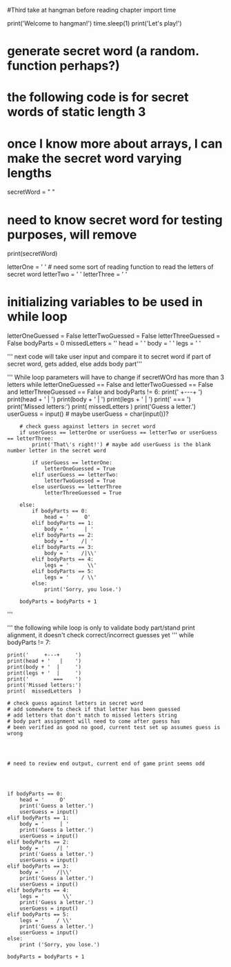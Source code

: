 #Third take at hangman before reading chapter
import time

print('Welcome to hangman!')
time.sleep(1)
print('Let\'s play!')

# generate secret word (a random. function perhaps?)
# the following code is for secret words of static length 3
# once I know more about arrays, I can make the secret word varying lengths
secretWord = "   "

# need to know secret word for testing purposes, will remove
print(secretWord)

letterOne = ' ' # need some sort of reading function to read the letters of secret word
letterTwo = ' '
letterThree = ' '

# initializing variables to be used in while loop
letterOneGuessed   = False
letterTwoGuessed   = False
letterThreeGuessed = False
bodyParts = 0
missedLetters = ''
head = '      '
    body = '       '
legs = '       '  

''' next code will take user input and compare it to secret word
    if part of secret word, gets added, else adds body part'''



''' While loop parameters will have to change if secretWOrd has more than 3 letters
    while letterOneGuessed == False and letterTwoGuessed == False and letterThreeGuessed == False and bodyParts != 6:
        print('     +---+     ')
        print(head + '   |    ')
        print(body + '  |     ')
        print(legs + '  |     ')
        print('        ===    ')
        print('Missed letters:')
        print(  missedLetters  )
        print('Guess a letter.')
        userGuess = input() # maybe userGuess = char(input())?
        
        # check guess against letters in secret word
        if userGuess == letterOne or userGuess == letterTwo or userGuess == letterThree:
            print('That\'s right!') # maybe add userGuess is the blank number letter in the secret word

            if userGuess == letterOne:
                letterOneGuessed = True
            elif userGuess == letterTwo:
                letterTwoGuessed = True
            else userGuess == letterThree
                letterThreeGuessed = True
            
        else:
            if bodyParts == 0:
                head = '     O'
            elif bodyParts == 1:
                body = '     | '
            elif bodyParts == 2:
                body = '    /| '
            elif bodyParts == 3:
                body = '    /|\\'
            elif bodyParts == 4:
                legs = '      \\'
            elif bodyParts == 5:
                legs = '    / \\'
            else:
                print('Sorry, you lose.')

        bodyParts = bodyParts + 1
'''

''' the following while loop is only to validate body part/stand print alignment,
    it doesn't check correct/incorrect guesses yet '''
while bodyParts != 7:

    print('     +---+     ')
    print(head + '   |    ')
    print(body + '  |     ')
    print(legs + '  |     ')
    print('        ===    ')
    print('Missed letters:')
    print(  missedLetters  )

    # check guess against letters in secret word
    # add somewhere to check if that letter has been guessed
    # add letters that don't match to missed letters string
    # body part assignment will need to come after guess has
    # been verified as good no good, current test set up assumes guess is wrong




    # need to review end output, current end of game print seems odd




    if bodyParts == 0:
        head = '     O'
        print('Guess a letter.')
        userGuess = input()
    elif bodyParts == 1:
        body = '     | '
        print('Guess a letter.')
        userGuess = input()
    elif bodyParts == 2:
        body = '    /| '
        print('Guess a letter.')
        userGuess = input()
    elif bodyParts == 3:
        body = '    /|\\'
        print('Guess a letter.')
        userGuess = input()
    elif bodyParts == 4:
        legs = '      \\'
        print('Guess a letter.')
        userGuess = input()
    elif bodyParts == 5:
        legs = '    / \\'
        print('Guess a letter.')
        userGuess = input()
    else:
        print ('Sorry, you lose.')

    bodyParts = bodyParts + 1
